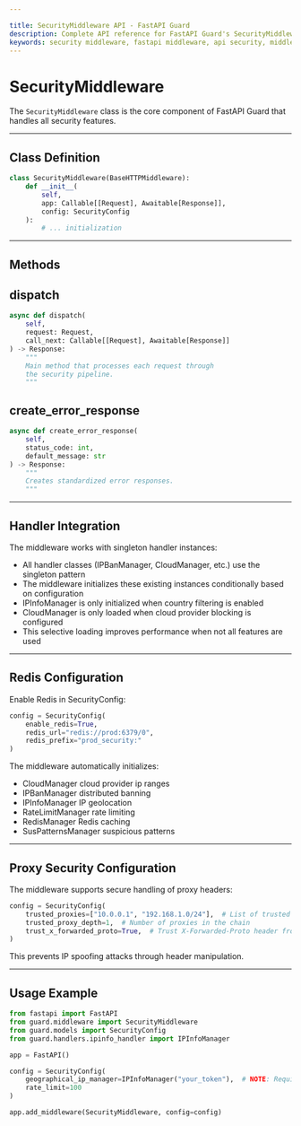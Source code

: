 ```yaml
---

title: SecurityMiddleware API - FastAPI Guard
description: Complete API reference for FastAPI Guard's SecurityMiddleware class and its configuration options
keywords: security middleware, fastapi middleware, api security, middleware configuration
---
```


SecurityMiddleware
==================

The `SecurityMiddleware` class is the core component of FastAPI Guard that handles all security features.

___

Class Definition
----------------

```python
class SecurityMiddleware(BaseHTTPMiddleware):
    def __init__(
        self,
        app: Callable[[Request], Awaitable[Response]],
        config: SecurityConfig
    ):
        # ... initialization
```

___

Methods
-------

dispatch
--------

```python
async def dispatch(
    self,
    request: Request,
    call_next: Callable[[Request], Awaitable[Response]]
) -> Response:
    """
    Main method that processes each request through
    the security pipeline.
    """
```

create_error_response
---------------------

```python
async def create_error_response(
    self,
    status_code: int,
    default_message: str
) -> Response:
    """
    Creates standardized error responses.
    """
```

___

Handler Integration
-------------------

The middleware works with singleton handler instances:

- All handler classes (IPBanManager, CloudManager, etc.) use the singleton pattern
- The middleware initializes these existing instances conditionally based on configuration
- IPInfoManager is only initialized when country filtering is enabled
- CloudManager is only loaded when cloud provider blocking is configured
- This selective loading improves performance when not all features are used

___

Redis Configuration
-------------------

Enable Redis in SecurityConfig:

```python
config = SecurityConfig(
    enable_redis=True,
    redis_url="redis://prod:6379/0",
    redis_prefix="prod_security:"
)
```

The middleware automatically initializes:
- CloudManager cloud provider ip ranges
- IPBanManager distributed banning
- IPInfoManager IP geolocation
- RateLimitManager rate limiting
- RedisManager Redis caching
- SusPatternsManager suspicious patterns

___

Proxy Security Configuration
----------------------------

The middleware supports secure handling of proxy headers:

```python
config = SecurityConfig(
    trusted_proxies=["10.0.0.1", "192.168.1.0/24"],  # List of trusted proxy IPs/ranges
    trusted_proxy_depth=1,  # Number of proxies in the chain
    trust_x_forwarded_proto=True,  # Trust X-Forwarded-Proto header from trusted proxies
)
```

This prevents IP spoofing attacks through header manipulation.

___

Usage Example
-------------

```python
from fastapi import FastAPI
from guard.middleware import SecurityMiddleware
from guard.models import SecurityConfig
from guard.handlers.ipinfo_handler import IPInfoManager

app = FastAPI()

config = SecurityConfig(
    geographical_ip_manager=IPInfoManager("your_token"),  # NOTE: Required when using country blocking
    rate_limit=100
)

app.add_middleware(SecurityMiddleware, config=config)
```
